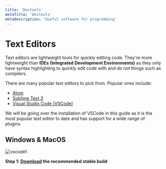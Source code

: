 ```yaml
---
title: 'Devtools'
metaTitle: 'Devtools'
metaDescription: 'Useful software for programming'
---
```


# Text Editors

Text editors are lightweight tools for quickly editing code. They're more lightweight than **IDEs (Integrated Development Environments)** as they only have syntax highlighting to quickly edit code with and do not things such as compilers.

There are many popular text editors to pick from. Popular ones include: 

- [Atom](https://atom.io/)
- [Sublime Text 3](https://www.sublimetext.com/)
- [Visual Studio Code (VSCode)](https://code.visualstudio.com/)

We will be going over the installation of VSCode in this guide as it is the most popular text editor to date and has support for a wide range of plugins. 

## Windows & MacOS

![vscode1](./images/vscode1.jpg)

**Step 1: [Download](https://code.visualstudio.com/) the recommended stable build**
